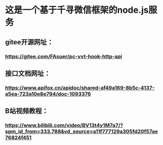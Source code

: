 # 这是一个基于千寻微信框架的node.js服务
## gitee开源网址：
### https://gitee.com/FAsuer/pc-vvt-hook-http-api
## 接口文档网址：
### https://www.apifox.cn/apidoc/shared-af49a169-8b5c-4137-a5ea-723a10e8e794/doc-1093376
## B站视频教程：
### https://www.bilibili.com/video/BV13t4y1M7a7/?spm_id_from=333.788&vd_source=a11f777129a305fd20f57ae76824f451
